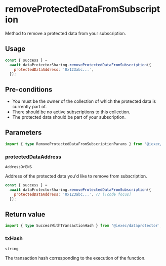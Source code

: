 # removeProtectedDataFromSubscription

Method to remove a protected data from your subscription.

## Usage

```js
const { success } =
  await dataProtectorSharing.removeProtectedDataFromSubscription({
    protectedDataAddress: '0x123abc...',
  });
```

## Pre-conditions

- You must be the owner of the collection of which the protected data is
  currently part of.
- There should be no active subscriptions to this collection.
- The protected data should be part of your subscription.

## Parameters

```ts
import { type RemoveProtectedDataFromSubscriptionParams } from '@iexec/dataprotector';
```

### protectedDataAddress

`AddressOrENS`

Address of the protected data you'd like to remove from subscription.

```js
const { success } =
  await dataProtectorSharing.removeProtectedDataFromSubscription({
    protectedDataAddress: '0x123abc...', // [!code focus]
  });
```

## Return value

```ts
import { type SuccessWithTransactionHash } from '@iexec/dataprotector';
```

### txHash

`string`

The transaction hash corresponding to the execution of the function.

